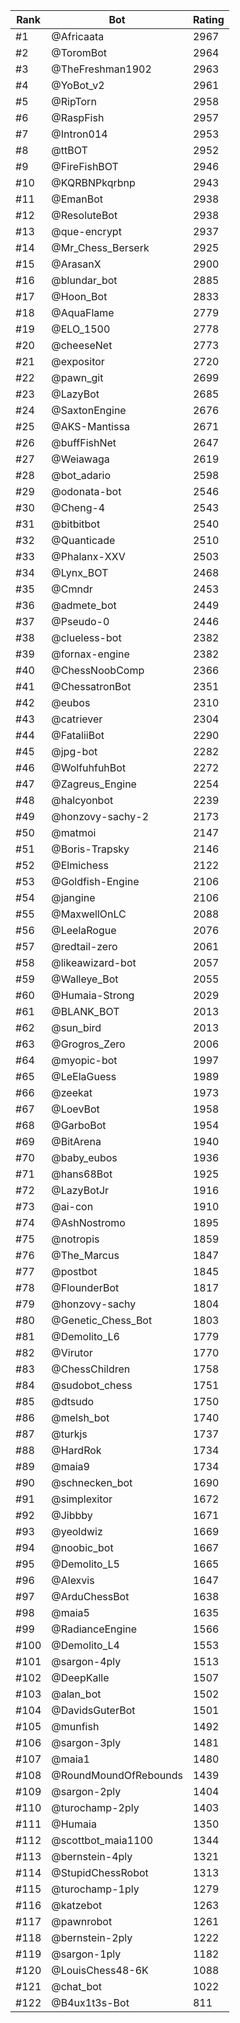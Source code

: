 Rank|Bot|Rating
---|---|---
#1|@Africaata|2967
#2|@ToromBot|2964
#3|@TheFreshman1902|2963
#4|@YoBot_v2|2961
#5|@RipTorn|2958
#6|@RaspFish|2957
#7|@Intron014|2953
#8|@ttBOT|2952
#9|@FireFishBOT|2946
#10|@KQRBNPkqrbnp|2943
#11|@EmanBot|2938
#12|@ResoluteBot|2938
#13|@que-encrypt|2937
#14|@Mr_Chess_Berserk|2925
#15|@ArasanX|2900
#16|@blundar_bot|2885
#17|@Hoon_Bot|2833
#18|@AquaFlame|2779
#19|@ELO_1500|2778
#20|@cheeseNet|2773
#21|@expositor|2720
#22|@pawn_git|2699
#23|@LazyBot|2685
#24|@SaxtonEngine|2676
#25|@AKS-Mantissa|2671
#26|@buffFishNet|2647
#27|@Weiawaga|2619
#28|@bot_adario|2598
#29|@odonata-bot|2546
#30|@Cheng-4|2543
#31|@bitbitbot|2540
#32|@Quanticade|2510
#33|@Phalanx-XXV|2503
#34|@Lynx_BOT|2468
#35|@Cmndr|2453
#36|@admete_bot|2449
#37|@Pseudo-0|2446
#38|@clueless-bot|2382
#39|@fornax-engine|2382
#40|@ChessNoobComp|2366
#41|@ChessatronBot|2351
#42|@eubos|2310
#43|@catriever|2304
#44|@FataliiBot|2290
#45|@jpg-bot|2282
#46|@WolfuhfuhBot|2272
#47|@Zagreus_Engine|2254
#48|@halcyonbot|2239
#49|@honzovy-sachy-2|2173
#50|@matmoi|2147
#51|@Boris-Trapsky|2146
#52|@Elmichess|2122
#53|@Goldfish-Engine|2106
#54|@jangine|2106
#55|@MaxwellOnLC|2088
#56|@LeelaRogue|2076
#57|@redtail-zero|2061
#58|@likeawizard-bot|2057
#59|@Walleye_Bot|2055
#60|@Humaia-Strong|2029
#61|@BLANK_BOT|2013
#62|@sun_bird|2013
#63|@Grogros_Zero|2006
#64|@myopic-bot|1997
#65|@LeElaGuess|1989
#66|@zeekat|1973
#67|@LoevBot|1958
#68|@GarboBot|1954
#69|@BitArena|1940
#70|@baby_eubos|1936
#71|@hans68Bot|1925
#72|@LazyBotJr|1916
#73|@ai-con|1910
#74|@AshNostromo|1895
#75|@notropis|1859
#76|@The_Marcus|1847
#77|@postbot|1845
#78|@FlounderBot|1817
#79|@honzovy-sachy|1804
#80|@Genetic_Chess_Bot|1803
#81|@Demolito_L6|1779
#82|@Virutor|1770
#83|@ChessChildren|1758
#84|@sudobot_chess|1751
#85|@dtsudo|1750
#86|@melsh_bot|1740
#87|@turkjs|1737
#88|@HardRok|1734
#89|@maia9|1734
#90|@schnecken_bot|1690
#91|@simplexitor|1672
#92|@Jibbby|1671
#93|@yeoldwiz|1669
#94|@noobic_bot|1667
#95|@Demolito_L5|1665
#96|@Alexvis|1647
#97|@ArduChessBot|1638
#98|@maia5|1635
#99|@RadianceEngine|1566
#100|@Demolito_L4|1553
#101|@sargon-4ply|1513
#102|@DeepKalle|1507
#103|@alan_bot|1502
#104|@DavidsGuterBot|1501
#105|@munfish|1492
#106|@sargon-3ply|1481
#107|@maia1|1480
#108|@RoundMoundOfRebounds|1439
#109|@sargon-2ply|1404
#110|@turochamp-2ply|1403
#111|@Humaia|1350
#112|@scottbot_maia1100|1344
#113|@bernstein-4ply|1321
#114|@StupidChessRobot|1313
#115|@turochamp-1ply|1279
#116|@katzebot|1263
#117|@pawnrobot|1261
#118|@bernstein-2ply|1222
#119|@sargon-1ply|1182
#120|@LouisChess48-6K|1088
#121|@chat_bot|1022
#122|@B4ux1t3s-Bot|811
